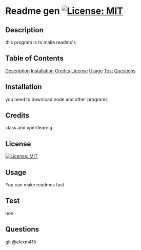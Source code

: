 # Readme gen [![License: MIT](https://img.shields.io/badge/License-MIT-yellow.svg)](https://opensource.org/licenses/MIT) 
    

 ## Description
this program is to make readms's
    

## Table of Contents
[Description](#Description) [Installation](#installation) [Credits](#credits) [License](#license) [Usage](#usage) [Test](#test) [Questions](#questions)
    

## Installation
you need to download node and other programs
    

## Credits
class and xpertlearnig
    

## License
[![License: MIT](https://img.shields.io/badge/License-MIT-yellow.svg)](https://opensource.org/licenses/MIT)
    

## Usage
You can make readmes fast
    

## Test
non
    

## Questions
git @alexm415